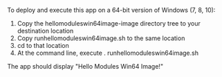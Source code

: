 To deploy and execute this app on a 64-bit version of Windows (7, 8, 10):
1. Copy the hellomoduleswin64image-image directory tree to your destination location
2. Copy runhellomoduleswin64image.sh to the same location
3. cd to that location
4. At the command line, execute . runhellomoduleswin64image.sh

The app should display "Hello Modules Win64 Image!"
